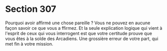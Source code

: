 # Section 307

Pourquoi avoir affirmé une chose pareille ? Vous ne pouvez en
aucune façon  savoir  ce que vous a ffirmez. Et la seule explication
logique qui vient à l'esprit de ceux qui vous interrogent est que
votre certitude prouve que vous êtes à la solde des Arcadiens.
Une grossière erreur de votre part, qui met fin à votre mission.